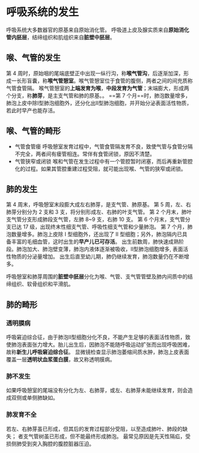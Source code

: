 # 呼吸系统的发生
呼吸系统大多数器官的原基来自原始消化管。
呼吸道上皮及腺实质来自**原始消化管内胚层**，结缔组织和肌组织来自**脏壁中胚层**。
## 喉、气管的发生
第 4 周时，原始咽的尾端底壁正中出现一纵行沟，称**喉气管沟**，后逐渐加深，形成一长形盲囊，称**喉气管憩室**。喉气管憩室位于食管的腹侧，两者之间的间充质称气管食管隔。
喉气管憩室的**上端发育为喉**，**中段发育为气管**；末端膨大，形成两个分支，称**肺芽**，是主支气管和肺的原基。。
==第 7 个月==时，肺泡数量增多，肺泡上皮中除Ⅰ型肺泡细胞外，还分化出Ⅱ型肺泡细胞，并开始分泌表面活性物质，若此时早产也能存活。
## 喉、气管的畸形
- 气管食管瘘
  呼吸憩室发育过程中，气管食管隔发育不良，致使气管与食管分隔不完全，两者间有瘘管相连。常伴有食管闭锁，原因不清楚。
- 气管狭窄或闭锁
  喉和气管在发生过程中有一个管腔暂时闭塞，而后再重新管腔化的过程。如果其管腔重建过程受阻，就可能出现喉、气管的狭窄或闭锁。
## 肺的发生
第 4 周末，呼吸憩室末段膨大成左右肺芽，是支气管、肺原基。
第 5 周，左、右肺芽分别分为 2 支和 3 支，将分别形成左、右肺的叶支气管。
第 2 个月末，肺叶支气管分支形成肺段支气管，左肺 8~9 支，右肺 10 支。
第 6 个月末，支气管分支已达 17 级，出现终末性细支气管、呼吸性细支气管和少量肺泡。
第 7 个月，肺泡数量增多。肺泡上皮除 I 型细胞外，还出现了 Ⅱ 型细胞；另外，肺泡隔内已具
备丰富的毛细血管，这时出生的**早产儿已可存活**。
出生前数周，肺快速成熟阶段。肺泡加大、肺泡壁变薄，肺泡内液体逐渐被吸收，Ⅱ型肺泡细胞增多, 表面活性物质的分泌量增加。
出生后直至幼儿期，肺仍继续发育，肺泡数量仍在不断增多。

呼吸憩室和肺芽周围的**脏壁中胚层**分化为喉、气管、支气管管壁及肺内间质中的结缔组织、软骨组织和平滑肌。
## 肺的畸形
### 透明膜病
呼吸窘迫综合征，由于肺泡Ⅱ型细胞分化不良，不能产生足够的表面活性物质，致使肺泡表面张力增大。胎儿出生后，因肺泡不能随呼吸运动扩张而出现呼吸困难，故称**新生儿呼吸窘迫综合征**。
显微镜检查显示肺泡萎缩间质水肿，肺泡上皮表面覆盖一层**透明状血浆蛋白膜**，故又称透明膜病。
### 肺不发生
如果呼吸憩室的尾端没有分化为左、右肺芽，或左、右肺芽未能继续发育，则会造成双侧或单侧肺缺如。
### 肺发育不全
若左、右肺芽虽已形成，但其后的发育过程部分受阻，以至造成肺叶、肺段的缺失；
者支气管树虽已形成，但不能最终形成肺泡。
最常见原因是先天性隔疝，受损侧肺受到突入胸腔的腹腔脏器压迫。